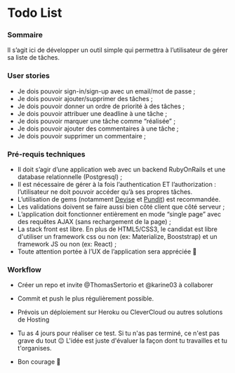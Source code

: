 # Todo List

### Sommaire

Il s’agit ici de développer un outil simple qui permettra à l’utilisateur de gérer sa liste de tâches.

### User stories

* Je dois pouvoir sign-in/sign-up avec un email/mot de passe ;
* Je dois pouvoir ajouter/supprimer des tâches ;
* Je dois pouvoir donner un ordre de priorité à des tâches ;
* Je dois pouvoir attribuer une deadline à une tâche ;
* Je dois pouvoir marquer une tâche comme “réalisée” ;
* Je dois pouvoir ajouter des commentaires à une tâche ;
* Je dois pouvoir supprimer un commentaire ;

### Pré-requis techniques

* Il doit s’agir d’une application web avec un backend RubyOnRails et une database relationnelle (Postgresql) ;
* Il est nécessaire de gérer à la fois l’authentication ET l’authorization : l’utilisateur ne doit pouvoir accéder qu’à ses propres tâches.
* L’utilisation de gems (notamment [Devise](https://github.com/plataformatec/devise) et [Pundit](https://github.com/elabs/pundit)) est recommandée.
* Les validations doivent se faire aussi bien côté client que côté serveur ;
* L’application doit fonctionner entièrement en mode “single page” avec des requêtes AJAX (sans rechargement de la page) ;
* La stack front est libre. En plus de HTML5/CSS3, le candidat est libre d'utiliser un framework css ou non (ex: Materialize, Booststrap) et un framework JS ou non (ex: React) ;
* Toute attention portée à l’UX de l’application sera appréciée 🙂

### Workflow

* Créer un repo et invite @ThomasSertorio et @karine03 à collaborer
* Commit et push le plus régulièrement possible.
* Prévois un déploiement sur Heroku ou CleverCloud ou autres solutions de Hosting

* Tu as 4 jours pour réaliser ce test. Si tu n'as pas terminé, ce n'est pas grave du tout 😉 L'idée est juste d'évaluer la façon dont tu travailles et tu t'organises.
* Bon courage 🚀
